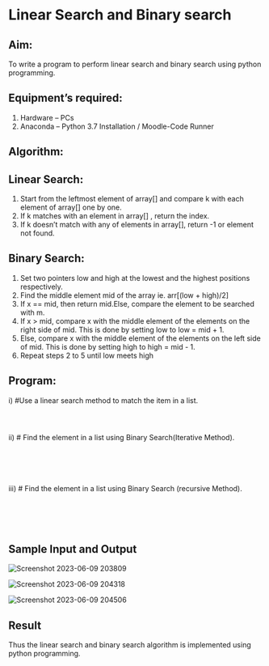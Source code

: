# Linear Search and Binary search
## Aim:
To write a program to perform linear search and binary search using python programming.
## Equipment’s required:
1.	Hardware – PCs
2.	Anaconda – Python 3.7 Installation / Moodle-Code Runner
## Algorithm:
## Linear Search:
1.	Start from the leftmost element of array[] and compare k with each element of array[] one by one.
2.	If k matches with an element in array[] , return the index.
3.	If k doesn’t match with any of elements in array[], return -1 or element not found.
## Binary Search:
1.	Set two pointers low and high at the lowest and the highest positions respectively.
2.	Find the middle element mid of the array ie. arr[(low + high)/2]
3.	If x == mid, then return mid.Else, compare the element to be searched with m.
4.	If x > mid, compare x with the middle element of the elements on the right side of mid. This is done by setting low to low = mid + 1.
5.	Else, compare x with the middle element of the elements on the left side of mid. This is done by setting high to high = mid - 1.
6.	Repeat steps 2 to 5 until low meets high
## Program:
i)	#Use a linear search method to match the item in a list.
```



```
ii)	# Find the element in a list using Binary Search(Iterative Method).
```





```
iii)	# Find the element in a list using Binary Search (recursive Method).
```





```
## Sample Input and Output

![Screenshot 2023-06-09 203809](https://github.com/Janarthanan2/Search-Algorithm/assets/119393515/7df24a37-0518-4d1d-a7cd-83938aa64991)

![Screenshot 2023-06-09 204318](https://github.com/Janarthanan2/Search-Algorithm/assets/119393515/81384b39-f9bf-41a7-94f0-612cf7a3640a)

![Screenshot 2023-06-09 204506](https://github.com/Janarthanan2/Search-Algorithm/assets/119393515/178140c8-629b-458e-a367-75f3361cc849)



## Result
Thus the linear search and binary search algorithm is implemented using python programming.
